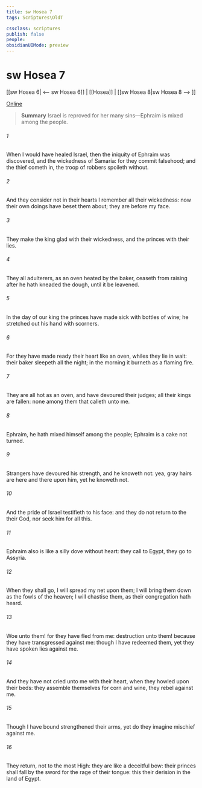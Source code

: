 ```yaml
---
title: sw Hosea 7
tags: Scriptures\OldT

cssclass: scriptures
publish: false
people:
obsidianUIMode: preview
---
```


# sw Hosea 7
[[sw Hosea 6| <-- sw Hosea 6]] | [[Hosea]] | [[sw Hosea 8|sw Hosea 8 --> ]]

[Online](https://churchofjesuschrist.org/study/scriptures/ot/hosea/7?lang=eng)

> __Summary__
Israel is reproved for her many sins—Ephraim is mixed among the people.

###### 1 
When I would have healed Israel, then the iniquity of Ephraim was discovered, and the wickedness of Samaria: for they commit falsehood; and the thief cometh in,  the troop of robbers spoileth without.

###### 2 
And they consider not in their hearts  I remember all their wickedness: now their own doings have beset them about; they are before my face.

###### 3 
They make the king glad with their wickedness, and the princes with their lies.

###### 4 
They  all adulterers, as an oven heated by the baker,  ceaseth from raising after he hath kneaded the dough, until it be leavened.

###### 5 
In the day of our king the princes have made  sick with bottles of wine; he stretched out his hand with scorners.

###### 6 
For they have made ready their heart like an oven, whiles they lie in wait: their baker sleepeth all the night; in the morning it burneth as a flaming fire.

###### 7 
They are all hot as an oven, and have devoured their judges; all their kings are fallen:  none among them that calleth unto me.

###### 8 
Ephraim, he hath mixed himself among the people; Ephraim is a cake not turned.

###### 9 
Strangers have devoured his strength, and he knoweth  not: yea, gray hairs are here and there upon him, yet he knoweth not.

###### 10 
And the pride of Israel testifieth to his face: and they do not return to the  their God, nor seek him for all this.

###### 11 
Ephraim also is like a silly dove without heart: they call to Egypt, they go to Assyria.

###### 12 
When they shall go, I will spread my net upon them; I will bring them down as the fowls of the heaven; I will chastise them, as their congregation hath heard.

###### 13 
Woe unto them! for they have fled from me: destruction unto them! because they have transgressed against me: though I have redeemed them, yet they have spoken lies against me.

###### 14 
And they have not cried unto me with their heart, when they howled upon their beds: they assemble themselves for corn and wine,  they rebel against me.

###### 15 
Though I have bound  strengthened their arms, yet do they imagine mischief against me.

###### 16 
They return,  not to the most High: they are like a deceitful bow: their princes shall fall by the sword for the rage of their tongue: this  their derision in the land of Egypt.

